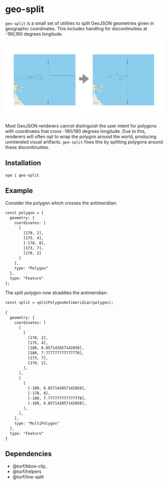 # geo-split

`geo-split` is a small set of utilities to split GeoJSON geometries given in geographic coordinates.
This includes handling for discontinuities at -180,180 degrees longitude.

![](https://github.com/kachark/geo-split/blob/main/static/polygon_split.png?raw=true)
<!-- <img src="https://github.com/kachark/geo-split/blob/main/static/polygon_split.png" width="533" height="400"> -->

Most GeoJSON renderers cannot distinguish the user intent for polygons with coordinates 
that cross -180/180 degrees longitude. Due to this, renderers will often opt to wrap the polygon around the world,
producing unintended visual artifacts. `geo-split` fixes this by splitting polygons around these discontinuities.

## Installation
```
npm i geo-split
```

## Example
Consider the polygon which crosses the antimeridian:

```
const polygon = {
  geometry: {
    coordinates: [
      [
        [170, 2],
        [175, 4],
        [-178, 8],
        [173, 7],
        [170, 2]
      ]
    ],
    type: "Polygon"
  },
  type: "Feature"
};

```

The split polygon now straddles the antimeridian:
```
const split = splitPolygonAntimeridian(polygon);

{
  geometry: {
    coordinates: [
      [
        [
          [170, 2],
          [175, 4],
          [180, 6.857142857142858],
          [180, 7.777777777777778],
          [173, 7],
          [170, 2],
        ],
      ],
      [
        [
          [-180, 6.857142857142858],
          [-178, 8],
          [-180, 7.777777777777778],
          [-180, 6.857142857142858],
        ],
      ],
    ],
    type: "MultiPolygon"
  },
  type: "Feature"
}
```

## Dependencies
* @turf/bbox-clip,
* @turf/helpers
* @turf/line-split
